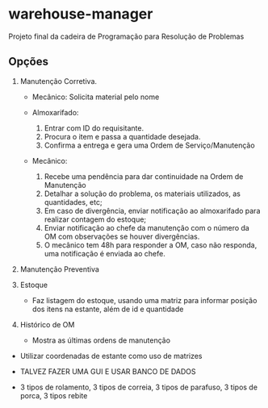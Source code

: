 # warehouse-manager
Projeto final da cadeira de Programação para Resolução de Problemas

## Opções

1. Manutenção Corretiva.
    - Mecânico: Solicita material pelo nome
    - Almoxarifado: 
        1. Entrar com ID do requisitante.
        2. Procura o item e passa a quantidade desejada. 
        3. Confirma a entrega e gera uma Ordem de Serviço/Manutenção

    - Mecânico:
        1. Recebe uma pendência para dar continuidade na Ordem de Manutenção
        2. Detalhar a solução do problema, os materiais utilizados, as quantidades, etc;
        3. Em caso de divergência, enviar notificação ao almoxarifado para realizar contagem do estoque;
        4. Enviar notificação ao chefe da manutenção com o número da OM com observações se houver divergências.
        5. O mecânico tem 48h para responder a OM, caso não responda, uma notificação é enviada ao chefe.

2. Manutenção Preventiva

3. Estoque
    - Faz listagem do estoque, usando uma matriz para informar posição dos itens na estante, além de id e quantidade

4. Histórico de OM
    - Mostra as últimas ordens de manutenção

- Utilizar coordenadas de estante como uso de matrizes

- TALVEZ FAZER UMA GUI E USAR BANCO DE DADOS

- 3 tipos de rolamento, 3 tipos de correia, 3 tipos de parafuso, 3 tipos de porca, 3 tipos rebite
